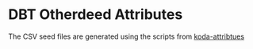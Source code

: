 # DBT Otherdeed Attributes


The CSV seed files are generated using the scripts from [koda-attribtues](https://github.com/seidmutant/koda-attributes)